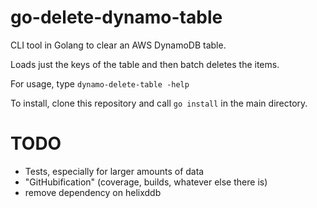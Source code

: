 # go-delete-dynamo-table
CLI tool in Golang to clear an AWS DynamoDB table.

Loads just the keys of the table and then batch deletes the items.

For usage, type `dynamo-delete-table -help`

To install, clone this repository and call `go install` in the main directory.
# TODO

 - Tests, especially for larger amounts of data
 - "GitHubification" (coverage, builds, whatever else there is)
 - remove dependency on helixddb